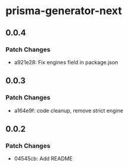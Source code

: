 # prisma-generator-next

## 0.0.4

### Patch Changes

- a921e28: Fix engines field in package.json

## 0.0.3

### Patch Changes

- a164e9f: code cleanup, remove strict engine

## 0.0.2

### Patch Changes

- 04545cb: Add README
